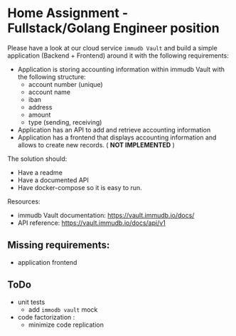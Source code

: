 # Home Assignment - Fullstack/Golang Engineer position

Please have a look at our cloud service `immudb Vault` and build a simple application (Backend + Frontend) around it with the following requirements:

* Application is storing accounting information within immudb Vault with the following structure: 
  * account number (unique)
  * account name
  * iban
  * address
  * amount
  * type (sending, receiving)
* Application has an API to add and retrieve accounting information
* Application has a frontend that displays accounting information and allows to create new records. ( **NOT IMPLEMENTED** )

The solution should:
* Have a readme
* Have a documented API
* Have docker-compose so it is easy to run.

Resources:

* immudb Vault documentation: https://vault.immudb.io/docs/
* API reference: https://vault.immudb.io/docs/api/v1


## Missing requirements:

* application frontend

## ToDo

* unit tests
  * add `immodb vault` mock
* code factorization :
  * minimize code replication



